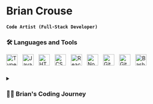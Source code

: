 # Brian Crouse

**`Code Artist (Full-Stack Developer)`**

### 🛠 Languages and Tools

<img align="left" alt="TypeScript" width="30px" style="padding-right:10px;" src="https://cdn.jsdelivr.net/gh/devicons/devicon/icons/typescript/typescript-plain.svg" />
<img align="left" alt="JavaScript" width="30px" style="padding-right:10px;" src="https://cdn.jsdelivr.net/gh/devicons/devicon/icons/javascript/javascript-plain.svg" />
<img align="left" alt="HTML" width="30px" style="padding-right:10px;" src="https://cdn.jsdelivr.net/gh/devicons/devicon/icons/html5/html5-plain.svg" />
<img align="left" alt="CSS" width="30px" style="padding-right:10px;" src="https://cdn.jsdelivr.net/gh/devicons/devicon/icons/css3/css3-plain.svg" />
<img align="left" alt="React" width="30px" style="padding-right:10px;" src="https://cdn.jsdelivr.net/gh/devicons/devicon/icons/react/react-original.svg" />
<img align="left" alt="NodeJS" width="30px" style="padding-right:10px;" src="https://cdn.jsdelivr.net/gh/devicons/devicon/icons/nodejs/nodejs-original.svg" />
<img align="left" alt="Git" width="30px" style="padding-right:10px;" src="https://cdn.jsdelivr.net/gh/devicons/devicon/icons/git/git-original.svg" />
<img align="left" alt="GitHub" width="30px" style="padding-right:10px;" src="https://cdn.jsdelivr.net/gh/devicons/devicon/icons/github/github-original.svg" />
<img align="left" alt="Bash" width="30px" style="padding-right:10px;" src="https://cdn.jsdelivr.net/gh/devicons/devicon/icons/bash/bash-original.svg" />
<br />

#

<details>
 <summary><h3>👨‍💻 Brian's Coding Journey</h3></summary>
   I started my coding journey with Scratch circa 2010 in my junior year of highschool, while taking STEM focused classes to lay the foundation of my journey as an engineer. At that time I was stoked to create really simple videogames my friends and I could play on the school's computers. Four years later in college, I was pursuing a degree in mechanical engineering, this required me to take a CS116 course "Introductory Computer Programming". - This course taught me C++, a language I thought rather difficult at the time. Alas half-way through the next semester I joined the U.S. Army to get a head start on my own life an do something for the country. Luckily after reaching my end terms of service, 6 years later, I left the military under honorable conditions and the Veteran's Affairs (VA) wrote me about Vet Tech, a program to get veterans into tech. I attended the 12-week Hack Reactor immersive learning valuable software engineering lessons and most of the languages and tools above.
